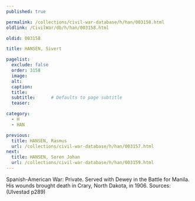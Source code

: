```yaml
---
published: true

permalink: /collections/civil-war-database/h/han/003158.html
oldlink: /CivilWar/db/h/han/003158.html

oldid: 003158

title: HANSEN, Sivert

pagelist:
  exclude: false
  order: 3158
  image: 
  alt:
  caption:
  title:
  subtitle:      # Defaults to page subtitle
  teaser:

category: 
  - H 
  - HAN

previous:
  title: HANSEN, Rasmus
  url: /collections/civil-war-database/h/han/003157.html  
next:
  title: HANSEN, Soren Johan
  url: /collections/civil-war-database/h/han/003159.html   
---
```

Spanish-American War: Private. Served with Dewey in the Battle for Manila. His wounds brought death in Crary, North Dakota, in 1906. Sources: (Ulvestad p289)